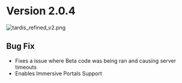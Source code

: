 # Version 2.0.4

![tardis_refined_v2.png](tardis_refined_v2.png)

## Bug Fix
- Fixes a issue where Beta code was being ran and causing server timeouts
- Enables Immersive Portals Support
